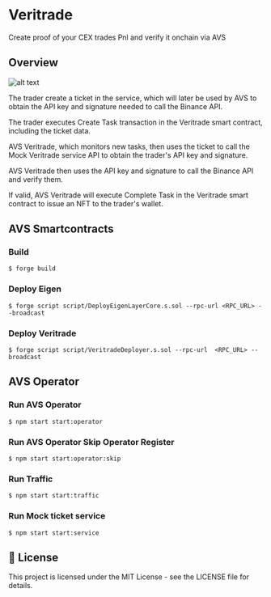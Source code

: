 # Veritrade

Create proof of your CEX trades Pnl and verify it onchain via AVS

## Overview

![alt text](https://github.com/thegendhel/avs/blob/main/veritrade.jpg?raw=true)

The trader create a ticket in the service, which will later be used by AVS to obtain the API key and signature needed to call the Binance API.

The trader executes Create Task transaction in the Veritrade smart contract, including the ticket data.

AVS Veritrade, which monitors new tasks, then uses the ticket to call the Mock Veritrade service API to obtain the trader's API key and signature.

AVS Veritrade then uses the API key and signature to call the Binance API and verify them.

If valid, AVS Veritrade will execute Complete Task in the Veritrade smart contract to issue an NFT to the trader's wallet.

## AVS Smartcontracts

### Build

```shell
$ forge build
```

### Deploy Eigen

```shell
$ forge script script/DeployEigenLayerCore.s.sol --rpc-url <RPC_URL> --broadcast
```

### Deploy Veritrade

```shell
$ forge script script/VeritradeDeployer.s.sol --rpc-url  <RPC_URL> --broadcast
```

## AVS Operator

### Run AVS Operator

```shell
$ npm start start:operator
```

### Run AVS Operator Skip Operator Register

```shell
$ npm start start:operator:skip
```

### Run Traffic

```shell
$ npm start start:traffic
```

### Run Mock ticket service

```shell
$ npm start start:service
```

## 📜 License

This project is licensed under the MIT License - see the LICENSE file for details.
